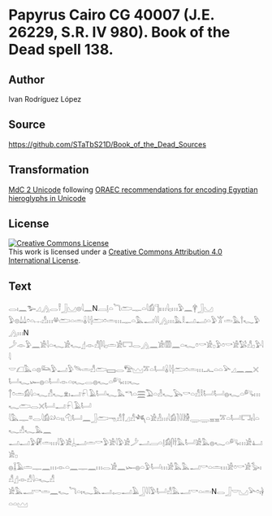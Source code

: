 # Papyrus Cairo CG 40007 (J.E. 26229, S.R. IV 980). Book of the Dead spell 138.

## Author 

Ivan Rodríguez López

## Source 

https://github.com/STaTbS21D/Book_of_the_Dead_Sources

## Transformation 

[MdC 2 Unicode](https://statbs21d.github.io/mdc2unicode.html) following [ORAEC recommendations for encoding Egyptian hieroglyphs in Unicode](https://github.com/oraec/recommendations-encoding-hieroglyphs)

## License 

<a rel="license" href="http://creativecommons.org/licenses/by/4.0/"><img alt="Creative Commons License" style="border-width:0" src="https://i.creativecommons.org/l/by/4.0/88x31.png" /></a><br />This work is licensed under a <a rel="license" href="http://creativecommons.org/licenses/by/4.0/">Creative Commons Attribution 4.0 International License</a>.

## Text 

<hiero>𓂋𓏤𓈖𓅧𓈎𓂻𓂋𓍋𓃀𓈋𓊖𓇋𓈖N𓐙𓊤𓏏𓆓𓂧𓊃𓏏𓇋𓀁𓊹𓏤𓏥𓇋𓊪𓏥𓅱𓈖𓋁𓃀𓈋<br>
𓅱𓊖𓍑𓍑𓏌𓏏𓐖𓀭𓏥𓋬𓂧𓏏𓏛𓏇𓇋𓐪𓂧𓏌𓏛𓏥𓊃𓏏𓅓𓂝𓇋𓇋𓂻𓏥𓅓𓎛𓂝𓂝𓏏𓅱𓀠𓏛𓅓𓍙𓆑𓅱𓂻𓏥N<br>
𓌳𓁹𓅱𓈖𓀀𓇋𓏏𓆑𓀀𓆑𓊨𓁹𓀭𓋴𓇋𓊪𓏛𓀀𓉐𓂋𓂻𓈖𓀀𓏃𓈖𓏏𓆑𓏌𓎡𓀀𓊪𓅱𓏌𓎡𓀀𓅄𓀭𓊪𓅱𓇋𓇋<br>
𓎟𓆎𓅓𓏏𓊖𓃛𓅱𓂝𓅱𓄯𓏛𓀭𓂧𓈙𓂋𓅟𓈉𓎁𓏏𓂡𓏇𓇋𓐪𓂧𓏌𓏛𓏥𓂜𓏏𓏏𓅪𓈎𓈖𓈖𓏴𓂡𓆑𓆱𓐍𓏏𓂡𓁹𓏏𓏤𓆑𓂋𓐍𓆑𓏏𓀐𓏥𓆑<br>
𓐩𓏌𓏛𓀁𓇋𓏏𓆑𓀭𓆑𓁷𓏤𓂝𓍯𓄿𓂡𓆑𓅓𓎔𓏏𓈗𓅐𓏏𓁐𓆑𓅂𓎡𓏏𓀭𓎛𓂡𓂡𓐍𓆑𓏏𓀐𓏥𓆑𓂧𓂋𓏴𓂡𓂝𓍯𓄿𓂡<br>
𓇋𓅓𓊃𓎼𓂋𓇋𓀁𓄖𓏏𓏭𓄇𓂡𓈖𓃀𓂧𓁸𓀭𓋾𓈎𓀭𓆈𓏏𓀀𓁐𓏥𓇋𓀁𓍘𓇋𓇋𓀛𓇾𓇾𓈇𓈇𓎁𓏏𓂡𓉐𓏤𓇋𓏏𓆑𓀭𓆑𓅓𓈖<br>
𓂝𓂝𓅱𓏞𓏛𓏥𓇋𓅱𓀀𓐣𓂝𓏛𓎡𓅱𓀀𓇋𓅱𓀀𓌳𓂝𓐙𓏏𓊤𓀁𓋴𓌂𓅓𓂡𓀀𓅓𓐍𓆑𓏏𓀐𓏥𓀀𓂞𓀀𓊪<br>
𓐍𓆼𓄿𓏛𓊃𓈖𓏥𓁹𓏏𓈖𓊃𓈖𓏥𓂋𓀀𓈖𓆱𓐍𓏏𓅱𓂡𓏥𓀀𓅓𓅓𓂝𓎡𓏏𓏛𓏥𓀀𓏌𓎡𓀀𓅭𓏤𓀭𓊨𓁹𓀭𓇋𓏏𓆑𓀭<br>
𓀀𓅓𓂝𓎡𓏛𓈖𓆑𓆓𓏏𓏤𓆑𓅓𓂝𓉻𓂝𓄿𓃀𓇋𓇋𓅱𓂡𓀭𓅓𓂝𓎡𓏏𓏛N𓂋𓃀𓎟𓈋𓅪𓏌𓏤𓋀𓏏𓏏𓈉<br></hiero>